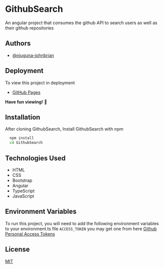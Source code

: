 
# GithubSearch

An angular project that consumes the github API to search users as well as their github repositories

## Authors

- [@njuguna-johnbrian](https://www.github.com/Njuguna-JohnBrian)


## Deployment

To view this project in deployment

- [GitHub Pages](https://njuguna-johnbrian.github.io/GithubSearch)



**Have fun viewing!** 🚀


## Installation

After cloning GithubSearch, Install GithubSearch with npm 

```bash
  npm install  
  cd GithubSearch
```
## Technologies Used
* HTML 
* CSS
* Bootstrap
* Angular
* TypeScript
* JavaScript
## Environment Variables

To run this project, you will need to add the following environment variables to your environment.ts file
`ACCESS_TOKEN` you may get one from here  [Github Personal Access Tokens](https://github.com/settings/tokens)


## License

[MIT](https://choosealicense.com/licenses/mit/)




